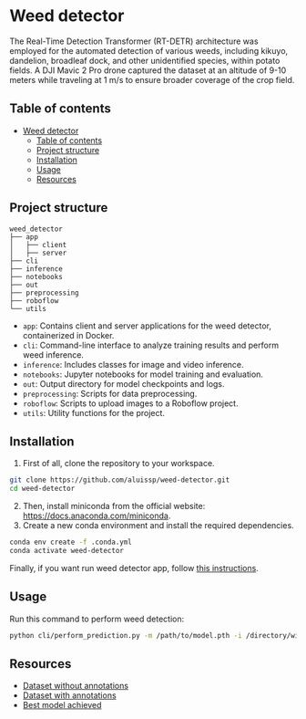 # Weed detector

The Real-Time Detection Transformer (RT-DETR) architecture was employed for the automated detection of various weeds, including kikuyo, dandelion, broadleaf dock, and other unidentified species, within potato fields. A DJI Mavic 2 Pro drone captured the dataset at an altitude of 9-10 meters while traveling at 1 m/s to ensure broader coverage of the crop field.

## Table of contents

- [Weed detector](#weed-detector)
  - [Table of contents](#table-of-contents)
  - [Project structure](#project-structure)
  - [Installation](#installation)
  - [Usage](#usage)
  - [Resources](#resources)

## Project structure

```
weed_detector
├── app
│   ├── client
│   ├── server
├── cli
├── inference
├── notebooks
├── out
├── preprocessing
├── roboflow
└── utils
```

- `app`: Contains client and server applications for the weed detector, containerized in Docker.
- `cli`: Command-line interface to analyze training results and perform weed inference.
- `inference`: Includes classes for image and video inference.
- `notebooks`: Jupyter notebooks for model training and evaluation.
- `out`: Output directory for model checkpoints and logs.
- `preprocessing`: Scripts for data preprocessing.
- `roboflow`: Scripts to upload images to a Roboflow project.
- `utils`: Utility functions for the project.

## Installation

1. First of all, clone the repository to your workspace.

```bash
git clone https://github.com/aluissp/weed-detector.git
cd weed-detector
```

2. Then, install miniconda from the official website: https://docs.anaconda.com/miniconda.
3. Create a new conda environment and install the required dependencies.

```bash
conda env create -f .conda.yml
conda activate weed-detector
```

Finally, if you want run weed detector app, follow [this instructions](app/README.md).

## Usage

Run this command to perform weed detection:

```bash
python cli/perform_prediction.py -m /path/to/model.pth -i /directory/with/images --show-tag
```

## Resources
* [Dataset without annotations](https://www.kaggle.com/datasets/luisperugachi/papas-malezas-dataset)
* [Dataset with annotations](https://www.kaggle.com/datasets/f50d53884d81757caff683a23399bc80a2f7da95937ad15efe00826aab46f4f5)
* [Best model achieved](https://www.kaggle.com/models/luisperugachi/best-rt-detr-model-to-detect-weeds)
